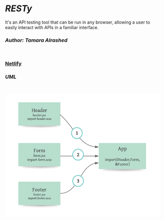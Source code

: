 # *RESTy*

It's an API testing tool that can be run in any browser, allowing a user to easily interact with APIs in a familiar interface.<br>

### *Author: Tamara Alrashed* 
<br>

 ### [Netlify](https://tamara-resty.netlify.app/)


### *UML*
<br>

![UML](./img/RESTy.png)
